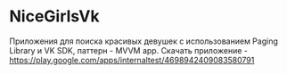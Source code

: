 # NiceGirlsVk
Приложения для поиска красивых девушек с использованием Paging Library и VK SDK, паттерн - MVVM app.
Скачать приложение - https://play.google.com/apps/internaltest/4698942409083580791
